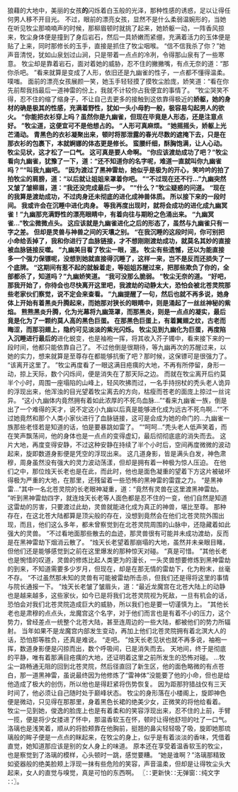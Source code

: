 狼藉的大地中，美丽的女孩**的**闪烁着白玉般的光泽，那种性感的诱惑，足以让得任何男人移不开目光。
不过，眼前的漂亮女孩，显然不是什么柔弱温婉形的，当她在听见牧尘那喃喃声的时候，那柳眉顿时就挑了起来，她娇躯一动，一阵香风掠来，牧尘身体便是撞到了身后岩石，然后一具娇嫩而紧绷，充满着活力的玉体便是贴了上来，同时那修长的玉手，直接是抓住了牧尘咽喉。
“信不信我杀了你？”她声音清悦，犹如山泉划过山涧，只是带着一点点的冷冽，令得那山泉有了一些寒意。
牧尘却是靠着岩石，面对着她的威胁，忍不住的撇撇嘴，有点无奈的道：“那你杀吧。
”看来就算是变成了人形，依旧还是九幽雀的性子，一点都不懂得温柔。
噗嗤。
面前的漂亮女孩展颜一笑，她玉手轻轻摸了摸牧尘脸庞，娇笑道：“看在你先前帮我挡最后一道神雷的份上，我就不计较你占我便宜的事情了。
”牧尘哭笑不得，忍不住的缩了缩身子，不让自己去更多的接触到这依靠得极近的**娇躯，她的身材的确是极其的性感，充满着野性，犹如一头小母豹一般，极容易勾起男人的欲火。
“你能把衣衫穿上吗？虽然你是九幽雀，但现在毕竟是人形态，还是注意点好。
”牧尘道，这便宜可不是他想占的。
“人形可真麻烦。
”她摇摇头，娇躯上光芒涌动。
青黑色的衣衫凝聚出来，顿时将那泄露的春光尽数的遮掩下去，只是在那衣衫的包裹下，本就婀娜的体态更是修长。
蛮腰纤细，酥胸饱满，让人心动。
牧尘见状，这才松了一口气。
这可真是要人命啊。
“你应该渡劫成功了吧？”牧尘看向九幽雀，犹豫了一下，道：“还不知道你的名字呢，难道一直就叫你九幽雀吗？”“叫我九幽吧。
”因为渡过了黑神雷劫，她似乎是极为的开心，笑吟吟的拍了拍牧尘的肩膀，道：“以后就让姐姐来罩着你吧。
”“不过现在还不行...”九幽突然又皱了皱柳眉，道：“我还没完成最后一步。
”“什么？”牧尘疑惑的问道。
“现在的我算是渡劫成功，不过肉身还未彻底的进化成神兽体质。
所以接下来的一段时间。
我或许会在沉睡中进化肉身。
等我再度出现时，就将会成功的进化成九幽冥雀！”九幽那充满野性的漂亮眼睛中，有着向往与期盼之色涌出来。
“九幽冥雀...”牧尘微微点头。
这应该就是九幽雀进化之后的形态了，虽然与九幽雀只有一字之差。
但却是灵兽与神兽之间的天壤之别。
“在我沉睡的这段时间，你可别把小命给丢掉了，我和你进行了血脉链接，才不想刚刚渡劫成功，就莫名其妙的直接被血脉链接反噬。
”九幽美目看了牧尘一眼，道。
牧尘有些遗憾，还以为能直接多一个强力保镖呢，没想到她就直接得沉睡了，这样一来，岂不是反而还损失了一个底牌。
“这期间有惹不起的就躲着走，等姐姐苏醒过来，把那些欺负了你的，全部都杀了，知道吗？”九幽娇笑道。
“我可没那么脆弱。
”牧尘无奈的道。
“好吧，那我开始了，你待会也尽快离开这里吧，我渡劫的动静太大，恐怕会被北苍灵院那些老家伙们察觉，说不定会来查看。
”九幽提醒了一句，然后也就不再多说，她身体上开始有着黑炎升腾起来，而她那对狭长的眼睛中，则是涌起了一丝丝神秘的紫焰。
熊熊黑炎升腾，化为光幕将九幽笼罩，而那黑炎，则是一点点的凝实，最后竟是化为了一颗约莫人高的黑色巨蛋。
在那黑色巨蛋上，有着翼翅之纹，古老而晦涩，而那羽翅上，隐约可见淡淡的紫光闪烁。
牧尘见到九幽化为巨蛋，再度陷入沉睡进行最后的**进化蜕变，也是袖袍一挥，将其收入芥子镯中，看来接下来的一段时间，他都只能依靠自己了。
不过他倒是很期待，等九幽再次的苏醒过来，以她的实力，想来就算是至尊存在都能够抗衡了吧？那时候，这保镖可是很强力了。
“该离开这里了。
”牧尘再度看了一眼这满目疮痍的大地，不再有所停留，身形一动，掠上天际，数个闪烁间，便是消失在了那天际之边。
而就在牧尘离开后约莫半个小时，周围一座塌陷的山峰上，轻风吹拂而过，一名手持拐杖的秃头老人诡异的浮现出来，他浑浊的目光望着牧尘离去的方向，枯瘦而苍老的面庞上掠过一丝诧异。
“这小九幽体内竟然拥有着如此浓厚的不死鸟血脉...”“看来九幽雀一族，倒是出了一个难得的天才，说不定这小九幽以后真是能够进化成为远古不死鸟啊...”“不过她竟然和那个人类小家伙进行了血脉链接，这可是会成为她的命门的...九幽雀一族那些老怪若是知道的话，怕是要暴跳如雷了。
”“呵呵...”秃头老人低声笑着，而在笑声飘荡间，他的身体也是一点点的变得虚幻，最后彻彻底底的消失而去。
这片大地，再度变得安静，不过这种安静在持续了半个小时后，空间再度微微的波动起来，旋即数道身影便是凭空的浮现出来。
这几道身影，皆是满头白发，神色肃穆，周身虽然没有强大的灵力波动荡漾，但却是拥有着一种极为惊人压迫。
在他们之中，那位烛天长老也是在此，而此时，他也是面色凝重的望着下方这片被破坏得极为严重的大地，在那里，还残留着一些恐怖的黑神雷的雷霆之力。
“是黑神雷...”其中一名北苍灵院的长老眼神凝重，道：“竟然有灵兽在这里渡黑神雷劫。
”听到黑神雷劫四字，就连烛天长老等人面色都是忍不住的一变，他们自然是知道这雷劫的厉害，只要渡过此劫，灵兽就能进化成为真正的神兽，堪比至尊。
那种存在，在这北苍大陆都算是顶尖般的存在，没想到竟然会在他们北苍灵院外围出现，而且，他们这么多年，都未曾察觉到在北苍灵院周围的山脉中，还隐藏着如此强大的灵兽。
“不过看地面那些散去的血迹，那灵兽很有可能并未成功渡劫，反而是在黑神雷劫下烟消云散了。
”烛天长老望着那崩塌的大地，虽然并未亲眼目睹，但他们还是能够感觉到之前在这里爆发的那种惊天对碰。
“真是可惜。
”其他长老也是惋惜的叹道，灵兽的修炼比起人类更为的漫长，一头灵兽想要修炼到黑神雷劫的到来，不知道需要多少岁月，但现在，却是在那无情的雷劫下，化为粉末，丝毫不存。
“不过虽然那未知的灵兽有可能被雷劫所击杀，但我们还是得将这里的事情与院长通报一下。
”烛天长老皱了皱眉头，道：“最近龙魔宫在北苍大陆上的动静也是越来越多，这些家伙，如今已是将我们北苍灵院视为死敌，一旦有机会的话，恐怕会对我们北苍灵院造成巨大的威胁，所以我们也是要一切谨慎为上。
”其他长老也是肃穆的点点头，龙魔宫这个名字，对于他们而言也是有着不小的压力，这个势力，曾经差点一统整个北苍大陆，甚至连周边的一些大陆，都被他们的势力所辐射。
当年如果不是龙魔宫内部发生变动，再加上他们北苍灵院拥有着北溟大人的话，恐怕那等胜负，还真是难说。
“走吧。
”烛天长老见状也就不再多说，袖袍一挥，数道身影便是闪掠而出，数个呼吸间，已是消失而去。
天地间，终于是彻底的平静，唯有着那满目疮痍的大地，还证明着这里之前所发生的恐怖对碰。
...牧尘一路畅通无阻的回到北苍灵院，然后径直回了新生区，他的面色略微的有点苍白，那一道黑神雷，虽说最终因为他修炼了“雷神体”没能要了他的小命，但也是给他造成了极大的创伤，所以他也是得赶紧将伤势恢复。
因为距那狩猎战仅有三天时间了，他必须让自己随时处于巅峰状态。
牧尘的身形落在小楼阁上，旋即神色便是微动，只见得在那那里，身着黑色长裙的绝美少女，正微笑的将他给看着。
牧尘一见到她，俊逸的脸庞上也是有着柔和的笑容浮现出来，忍不住的上前，手臂一揽，便是将少女搂进了怀中，那温香软玉在怀，顿时让得他舒坦的吐了一口气。
洛璃也是浅笑着，顺从的将脸颊靠在他胸前，挺翘的鼻尖轻轻吸了吸，旋即她那琉璃般的眸子便是一点点的眯起来，在牧尘的身上，似乎是有着淡淡的香味，凭借着直觉，她知道那应该是别的女人身上的味道。
原本还在享受着温香软玉的牧尘，也是察觉到了洛璃的模样，心头顿时一跳，感觉要糟。
“她是谁啊？”洛璃那精致如瓷器般的绝美脸颊上浮现一抹有些危险的笑容，声音温柔，但却是让得牧尘头大起来，女人的直觉与嗅觉，真是可怕的东西啊。
〖∷更新快∷无弹窗∷纯文字∷〗。
